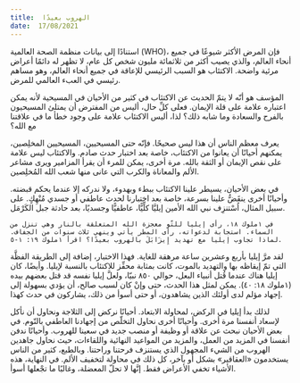 ```yaml
---
title:  الهروب بعيدًا
date:  17/08/2021
---
```


استنادًا إلى بيانات منظمة الصحة العالمية (WHO)، فإن المرض الأكثر شيوعًا في جميع أنحاء العالم، والذي يصيب أكثر من ثلاثمائة مليون شخص كل عام، لا تظهر له دائمًا أعراض مرئية واضحة. الاكتئاب هو السبب الرئيسي للإعاقة في جميع أنحاء العالم، وهو مساهم رئيسي في العبء العالمي للمرض.

المؤسف هو أنّه لا يتمّ الحديث عن الاكتئاب في كثير من الأحيان في المسيحية لأنه يمكن اعتباره علامة على قلة الإيمان. فعلى كلِّ حال، أليس من المفترض أن يمتلئ المسيحيون بالفرح والسعادة وما شابه ذلك؟ لذا، أليس الاكتئاب علامة على وجود خطأ ما في علاقتنا مع الله؟

يعرف معظم الناس أن هذا ليس صحيحًا. فإنّه حتى المسيحيين، المسيحيين المخلِصين، يمكنهم أحيانًا أن يعانوا من الاكتئاب، خاصة بعد اختبار حدث صادم. والاكتئاب ليس علامة على نقص الإيمان أو الثقة بالله. مرة أخرى، يمكن للمرء أن يقرأ المزامير ويرى مشاعر الألم والمعاناة والكرب التي عانى منها شعب الله المُخلِصين.

في بعض الأحيان، يسيطر علينا الاكتئاب ببطء وبهدوء، ولا ندركه إلا عندما يحكم قبضته. وأحيانًا أخرى ينقَضُّ علينا بسرعة، خاصة بعد اختبارنا لحدث عاطفي أو جسدي مُنْهِكٍ. على سبيل المثال، اُسْتنزِف نبي الله الأمين إيليَّا كلِّيًّا، عاطفيًّا وجسديًا، بعد حادثة جبل الكَرْمَل.

`في ١ملوك ١٨، رأى إيليا للتّو معجزة الله المتعلقة بالنار وهي تنزل من السماء. استجابة لدعواته، رأى المطر يأتي وينهي ثلاث سنوات من الجفاف. لماذا تجاوب إيليا مع تهديد إِيزَابَلَ بالهروب بعيدًا؟ اقرأ ١ملوك ١٩: ١-٥.`

لقد مرَّ إيليا بأربع وعشرين ساعة مرهقة للغاية. فهذا الاختبار، إضافة إلى الطريقة الفظَّة التي تمّ إيقاظه بها والتهديد بالموت، كانت بمثابة محفِّز للاكتئاب بالنسبة لإيليا. وأيضًا، كان إيليا هناك عندما قُتل أنبياء البعل، حوالي ٨٥٠ نبيّا، ولعلَّ إيليا نفسه قد قتل بعضهم بيده (١ملوك ١٨: ٤٠). يمكن لمثل هذا الحدث، حتى وإنْ كان لسبب صالح، أن يؤدي بسهولة إلى إجهاد مؤلم لدى أولئك الذين يشاهدون، أو حتى أسوأ من ذلك، يشاركون في حدث كهذا.

لذلك بدأ إيليا في الركض، لمحاولة الابتعاد. أحيانًا نركض إلى الثلاجة ونحاول أن نأكل لإسعاد أنفسنا مرة أخرى. وأحيانًا أخرى نحاول التخلّص من إجهادنا العاطفي بالنّوم. في بعض الأحيان نبحث عن علاقة أو وظيفة أو منصب جديد في سعينا للهروب. وأحيانًا ندفن أنفسنا في المزيد من العمل، والمزيد من المواعيد النهائية واللقاءات، حيث نحاول جاهدين الهروب من الشيء المجهول الذي يستنزف فرحتنا وراحتنا. وبالطبع، كثير من الناس يستخدمون «العقاقير» بشكل أو بآخر، كل ذلك في محاولة لتخفيف الألم. في النهاية، هذه الأشياء تخفي الأعراض فقط. إنَّها لا تحلّ المعضلة، وغالبًا ما تجْعلها أسوأ.